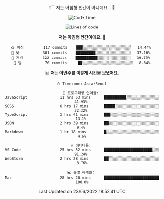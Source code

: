 <div align='center'>
 
👇🏻 저는 아침형 인간이 아니예요... 🙊
 
<!--START_SECTION:waka-->
![Code Time](http://img.shields.io/badge/Code%20Time-1%2C593%20hrs%2045%20mins-blue)

![Lines of code](https://img.shields.io/badge/%EC%A0%80%EB%8A%94%20%EC%97%AC%ED%83%9C%EA%B9%8C%EC%A7%80%20-216%20Thousand%20%EC%A4%84%EC%9D%98%20%EC%BD%94%EB%93%9C%EB%A5%BC%20%EC%9E%91%EC%84%B1%ED%96%88%EC%96%B4%EC%9A%94.-blue)

**저는 아침형 인간이에요. 🐤** 

```text
🌞 아침         117 commits    ███░░░░░░░░░░░░░░░░░░░░░░   14.44% 
🌆 낮　         301 commits    █████████░░░░░░░░░░░░░░░░   37.16% 
🌃 저녁         322 commits    ██████████░░░░░░░░░░░░░░░   39.75% 
🌙 밤　         70 commits     ██░░░░░░░░░░░░░░░░░░░░░░░   8.64%

```


📊 **저는 이번주를 이렇게 시간을 보냈어요.** 

```text
⌚︎ Timezone: Asia/Seoul

💬 프로그래밍 언어들: 
JavaScript               11 hrs 53 mins      ██████████░░░░░░░░░░░░░░░   41.93% 
SCSS                     6 hrs 17 mins       █████░░░░░░░░░░░░░░░░░░░░   22.22% 
TypeScript               3 hrs 42 mins       ███░░░░░░░░░░░░░░░░░░░░░░   13.1% 
JSON                     2 hrs 39 mins       ██░░░░░░░░░░░░░░░░░░░░░░░   9.4% 
Markdown                 1 hr 18 mins        █░░░░░░░░░░░░░░░░░░░░░░░░   4.6%

🔥 에디터들: 
VS Code                  25 hrs 52 mins      ██████████████████████░░░   91.24% 
WebStorm                 2 hrs 28 mins       ██░░░░░░░░░░░░░░░░░░░░░░░   8.76%

💻 운영 체제들: 
Mac                      28 hrs 20 mins      █████████████████████████   100.0%

```


 Last Updated on 23/06/2022 18:53:41 UTC
<!--END_SECTION:waka-->
 </div>
<!---
Emewjin/Emewjin is a ✨ special ✨ repository because its `README.md` (this file) appears on your GitHub profile.
You can click the Preview link to take a look at your changes.
--->
